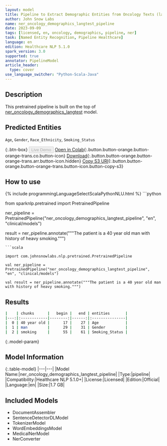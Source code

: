 ```yaml
---
layout: model
title: Pipeline to Extract Demographic Entities from Oncology Texts (langtest)
author: John Snow Labs
name: ner_oncology_demographics_langtest_pipeline
date: 2023-09-09
tags: [licensed, en, oncology, demographics, pipeline, ner]
task: [Named Entity Recognition, Pipeline Healthcare]
language: en
edition: Healthcare NLP 5.1.0
spark_version: 3.0
supported: true
annotator: PipelineModel
article_header:
  type: cover
use_language_switcher: "Python-Scala-Java"
---
```


## Description

This pretrained pipeline is built on the top of [ner_oncology_demographics_langtest](https://nlp.johnsnowlabs.com/2023/09/03/ner_oncology_demographics_langtest_en.html) model.

## Predicted Entities

`Age`, `Gender`, `Race_Ethnicity`, `Smoking_Status`


{:.btn-box}
<button class="button button-orange" disabled>Live Demo</button>
[Open in Colab](https://colab.research.google.com/github/JohnSnowLabs/spark-nlp-workshop/blob/master/healthcare-nlp/07.0.Pretrained_Clinical_Pipelines.ipynb){:.button.button-orange.button-orange-trans.co.button-icon}
[Download](https://s3.amazonaws.com/auxdata.johnsnowlabs.com/clinical/models/ner_oncology_demographics_langtest_pipeline_en_5.1.0_3.0_1694289418438.zip){:.button.button-orange.button-orange-trans.arr.button-icon.hidden}
[Copy S3 URI](s3://auxdata.johnsnowlabs.com/clinical/models/ner_oncology_demographics_langtest_pipeline_en_5.1.0_3.0_1694289418438.zip){:.button.button-orange.button-orange-trans.button-icon.button-copy-s3}

## How to use



<div class="tabs-box" markdown="1">
{% include programmingLanguageSelectScalaPythonNLU.html %}
```python

from sparknlp.pretrained import PretrainedPipeline

ner_pipeline = PretrainedPipeline("ner_oncology_demographics_langtest_pipeline", "en", "clinical/models")

result = ner_pipeline.annotate("""The patient is a 40 year old man with history of heavy smoking.""")

```
```scala

import com.johnsnowlabs.nlp.pretrained.PretrainedPipeline

val ner_pipeline = PretrainedPipeline("ner_oncology_demographics_langtest_pipeline", "en", "clinical/models")

val result = ner_pipeline.annotate("""The patient is a 40 year old man with history of heavy smoking.""")

```
</div>

## Results

```bash
|    | chunks      |   begin |   end | entities       |
|---:|:------------|--------:|------:|:---------------|
|  0 | 40 year old |      17 |    27 | Age            |
|  1 | man         |      29 |    31 | Gender         |
|  2 | smoking     |      55 |    61 | Smoking_Status |
```

{:.model-param}
## Model Information

{:.table-model}
|---|---|
|Model Name:|ner_oncology_demographics_langtest_pipeline|
|Type:|pipeline|
|Compatibility:|Healthcare NLP 5.1.0+|
|License:|Licensed|
|Edition:|Official|
|Language:|en|
|Size:|1.7 GB|

## Included Models

- DocumentAssembler
- SentenceDetectorDLModel
- TokenizerModel
- WordEmbeddingsModel
- MedicalNerModel
- NerConverter